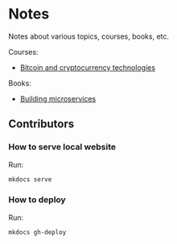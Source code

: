 # Notes

Notes about various topics, courses, books, etc.

Courses:

- [Bitcoin and cryptocurrency technologies](./bitcoin-and-cryptocurrency-technologies/index.md)

Books:

- [Building microservices](./building-microservices/index.md)

## Contributors

### How to serve local website

Run:

```bash
mkdocs serve
```

### How to deploy

Run:

```bash
mkdocs gh-deploy
```

